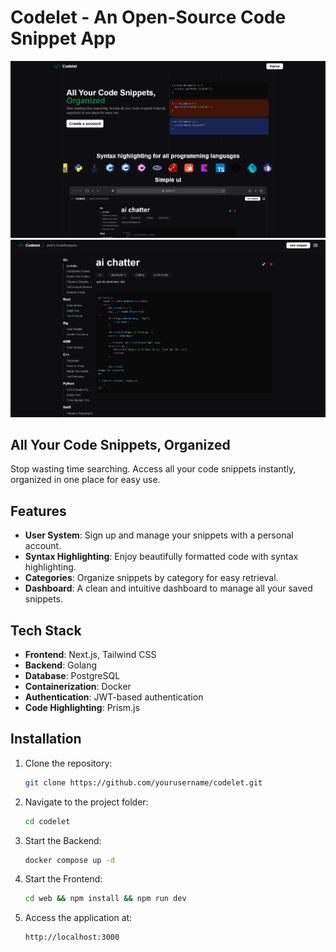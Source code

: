 # Codelet - An Open-Source Code Snippet App

![Home Screen](./docs/image2.png)
![Dashboard](./docs/image.png)

## All Your Code Snippets, Organized

Stop wasting time searching. Access all your code snippets instantly, organized in one place for easy use.

## Features

- **User System**: Sign up and manage your snippets with a personal account.
- **Syntax Highlighting**: Enjoy beautifully formatted code with syntax highlighting.
- **Categories**: Organize snippets by category for easy retrieval.
- **Dashboard**: A clean and intuitive dashboard to manage all your saved snippets.

## Tech Stack

- **Frontend**: Next.js, Tailwind CSS
- **Backend**: Golang
- **Database**: PostgreSQL
- **Containerization**: Docker
- **Authentication**: JWT-based authentication
- **Code Highlighting**: Prism.js

## Installation

1. Clone the repository:
   ```sh
   git clone https://github.com/yourusername/codelet.git
   ```
2. Navigate to the project folder:
   ```sh
   cd codelet
   ```
3. Start the Backend:
   ```sh
   docker compose up -d
   ```
4. Start the Frontend:
   ```sh
   cd web && npm install && npm run dev
   ```
5. Access the application at:
   ```
   http://localhost:3000
   ```

